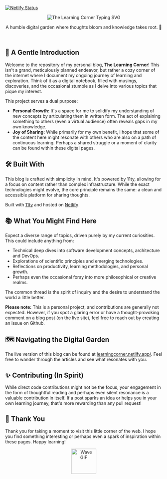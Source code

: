 [![Netlify Status](https://api.netlify.com/api/v1/badges/19ffeaff-9460-4bc1-93b1-d77e0bd35ae4/deploy-status)](https://app.netlify.com/sites/learningcorner/deploys)

<p align="center">
  <img src="https://readme-typing-svg.herokuapp.com?font=Fira+Code&size=30&pause=1000&color=2E8B57&width=435&lines=The+Learning+Corner+" alt="The Learning Corner Typing SVG" />
</p>

<p align="center">
  A humble digital garden where thoughts bloom and knowledge takes root. 🌱
</p>

<br/>

## 📜 A Gentle Introduction

Welcome to the repository of my personal blog, **The Learning Corner**! This isn't a grand, meticulously planned endeavor, but rather a cozy corner of the internet where I document my ongoing journey of learning and exploration. Think of it as a digital notebook, filled with musings, discoveries, and the occasional stumble as I delve into various topics that pique my interest.

This project serves a dual purpose:

* **Personal Growth:** It's a space for me to solidify my understanding of new concepts by articulating them in written form. The act of explaining something to others (even a virtual audience) often reveals gaps in my own knowledge.
* **Joy of Sharing:** While primarily for my own benefit, I hope that some of the content here might resonate with others who are also on a path of continuous learning. Perhaps a shared struggle or a moment of clarity can be found within these digital pages.

## 🛠️ Built With

This blog is crafted with simplicity in mind. It's powered by 11ty, allowing for a focus on content rather than complex infrastructure. While the exact technologies might evolve, the core principle remains the same: a clean and accessible platform for sharing thoughts.

Built with [11ty](https://www.11ty.dev/) and hosted on [Netlify](https://www.netlify.com/)

## 📚 What You Might Find Here

Expect a diverse range of topics, driven purely by my current curiosities. This could include anything from:

* Technical deep dives into software development concepts, architecture and DevOps.
* Explorations of scientific principles and emerging technologies.
* Reflections on productivity, learning methodologies, and personal growth.
* Perhaps even the occasional foray into more philosophical or creative realms.

The common thread is the spirit of inquiry and the desire to understand the world a little better.

**Please note:** This is a personal project, and contributions are generally not expected. However, if you spot a glaring error or have a thought-provoking comment on a blog post (on the live site), feel free to reach out by creating an issue on Github.

## 🗺️ Navigating the Digital Garden

The live version of this blog can be found at [learningcorner.netlify.app/](https://learningcorner.netlify.app/). Feel free to wander through the articles and see what resonates with you.

## ✨ Contributing (In Spirit)

While direct code contributions might not be the focus, your engagement in the form of thoughtful reading and perhaps even silent resonance is a valuable contribution in itself. If a post sparks an idea or helps you in your own learning journey, that's more rewarding than any pull request!

## 🙏 Thank You

Thank you for taking a moment to visit this little corner of the web. I hope you find something interesting or perhaps even a spark of inspiration within these pages. Happy learning!

<p align="center">
  <img src="https://raw.githubusercontent.com/MartinHeinz/MartinHeinz/master/wave.gif" width="80" alt="Wave GIF" />
</p>
